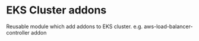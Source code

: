 # EKS Cluster addons

Reusable module which add addons to EKS cluster.
e.g. aws-load-balancer-controller addon
